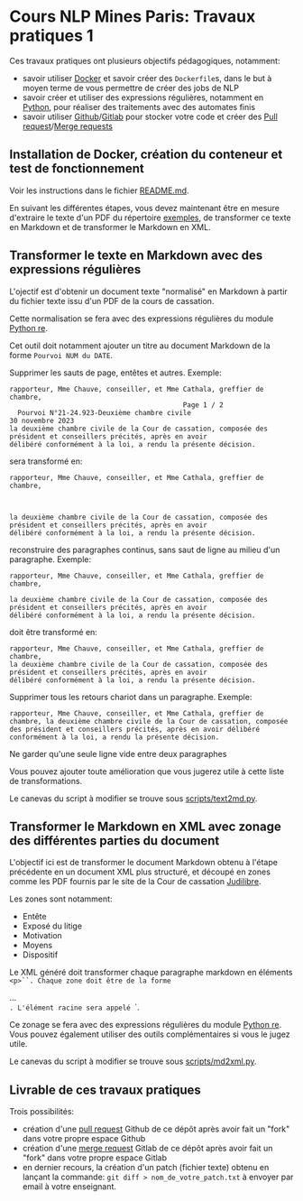 # Cours NLP Mines Paris: Travaux pratiques 1

Ces travaux pratiques ont plusieurs objectifs pédagogiques, notamment:

- savoir utiliser [Docker](https://www.docker.com) et savoir créer des `Dockerfile`s, dans le but à moyen terme de vous permettre de créer des jobs de NLP
- savoir créer et utiliser des expressions régulières, notamment en [Python](https://docs.python.org/fr/3/library/re.html), pour réaliser des traitements avec des automates finis
- savoir utiliser [Github](https://github.com)/[Gitlab](https://gitlab.com) pour stocker votre code et créer des [Pull request](https://docs.github.com/en/pull-requests)/[Merge requests](https://docs.gitlab.com/ee/user/project/merge_requests/)


## Installation de Docker, création du conteneur et test de fonctionnement

Voir les instructions dans le fichier [README.md](README.md).

En suivant les différentes étapes, vous devez maintenant être en mesure d'extraire le texte d'un PDF du répertoire [exemples](./exemples), de transformer ce texte en Markdown et de transformer le Markdown en XML.

## Transformer le texte en Markdown avec des expressions régulières

L'ojectif est d'obtenir un document texte "normalisé" en Markdown à partir du fichier texte issu d'un PDF de la cours de cassation.

Cette normalisation se fera avec des expressions régulières du module [Python re](https://docs.python.org/fr/3/library/re.html). 
 
Cet outil doit notamment ajouter un titre au document Markdown de la forme `Pourvoi NUM du DATE`.

Supprimer les sauts de page, entêtes et autres. Exemple:

```
rapporteur, Mme Chauve, conseiller, et Mme Cathala, greffier de chambre,
                                           Page 1 / 2
  Pourvoi N°21-24.923-Deuxième chambre civile                        30 novembre 2023
la deuxième chambre civile de la Cour de cassation, composée des président et conseillers précités, après en avoir
délibéré conformément à la loi, a rendu la présente décision.
```

sera transformé en:

```
rapporteur, Mme Chauve, conseiller, et Mme Cathala, greffier de chambre,



la deuxième chambre civile de la Cour de cassation, composée des président et conseillers précités, après en avoir
délibéré conformément à la loi, a rendu la présente décision.
```

reconstruire des paragraphes continus, sans saut de ligne au milieu d'un paragraphe. Exemple:

```
rapporteur, Mme Chauve, conseiller, et Mme Cathala, greffier de chambre,

la deuxième chambre civile de la Cour de cassation, composée des président et conseillers précités, après en avoir
délibéré conformément à la loi, a rendu la présente décision.
```

doit être transformé en:

```
rapporteur, Mme Chauve, conseiller, et Mme Cathala, greffier de chambre,
la deuxième chambre civile de la Cour de cassation, composée des président et conseillers précités, après en avoir
délibéré conformément à la loi, a rendu la présente décision.
```

Supprimer tous les retours chariot dans un paragraphe. Exemple:

```
rapporteur, Mme Chauve, conseiller, et Mme Cathala, greffier de chambre, la deuxième chambre civile de la Cour de cassation, composée des président et conseillers précités, après en avoir délibéré conformément à la loi, a rendu la présente décision.
```

Ne garder qu'une seule ligne vide entre deux paragraphes

Vous pouvez ajouter toute amélioration que vous jugerez utile à cette liste de transformations.

Le canevas du script à modifier se trouve sous [scripts/text2md.py](pdfextract/scripts/text2md.py).


## Transformer le Markdown en XML avec zonage des différentes parties du document

L'objectif ici est de transformer le document Markdown obtenu à l'étape précédente en un document XML plus structuré, et découpé en zones comme les PDF fournis par le site de la Cour de cassation [Judilibre](https://www.courdecassation.fr/acces-rapide-judilibre).

Les zones sont notamment:

- Entête
- Exposé du litige
- Motivation
- Moyens
- Dispositif

Le XML généré doit transformer chaque paragraphe markdown en éléments `<p>``.
Chaque zone doit être de la forme `<div class="NOM-ZONE">...</div>`.
L'élément racine sera appelé `<decision>`.

Ce zonage se fera avec des expressions régulières du module [Python re](https://docs.python.org/fr/3/library/re.html). Vous pouvez également utiliser des outils complémentaires si vous le jugez utile.

Le canevas du script à modifier se trouve sous [scripts/md2xml.py](pdfextract/scripts/md2xml.py).


## Livrable de ces travaux pratiques

Trois possibilités:

- création d'une [pull request](https://docs.github.com/en/pull-requests) Github de ce dépôt après avoir fait un "fork" dans votre propre espace Github
- création d'une [merge request](https://docs.gitlab.com/ee/user/project/merge_requests/) Gitlab de ce dépôt après avoir fait un "fork" dans votre propre espace Gitlab
- en dernier recours, la création d'un patch (fichier texte) obtenu en lançant la commande: `git diff > nom_de_votre_patch.txt`
à envoyer par email à votre enseignant.



